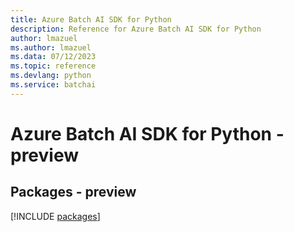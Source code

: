 ```yaml
---
title: Azure Batch AI SDK for Python
description: Reference for Azure Batch AI SDK for Python
author: lmazuel
ms.author: lmazuel
ms.data: 07/12/2023
ms.topic: reference
ms.devlang: python
ms.service: batchai
---
```

# Azure Batch AI SDK for Python - preview
## Packages - preview
[!INCLUDE [packages](batch-ai-index.md)]